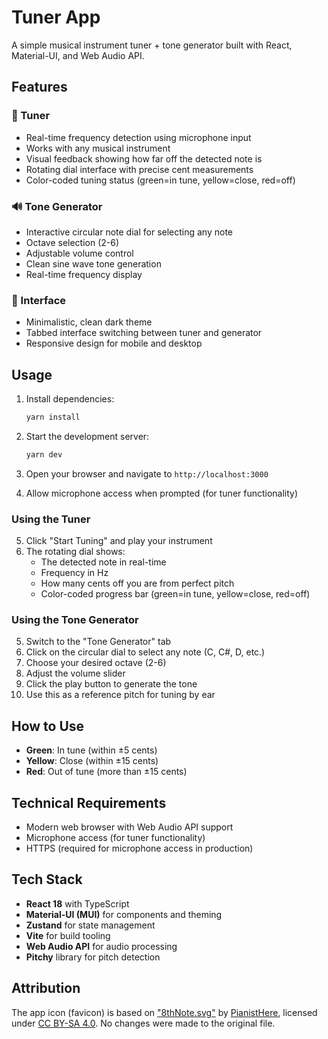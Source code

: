 # Tuner App

A simple musical instrument tuner + tone generator built with React, Material-UI, and Web Audio API.

## Features

### 🎵 Tuner
- Real-time frequency detection using microphone input
- Works with any musical instrument
- Visual feedback showing how far off the detected note is
- Rotating dial interface with precise cent measurements
- Color-coded tuning status (green=in tune, yellow=close, red=off)

### 🔊 Tone Generator  
- Interactive circular note dial for selecting any note
- Octave selection (2-6)
- Adjustable volume control
- Clean sine wave tone generation
- Real-time frequency display

### 🎨 Interface
- Minimalistic, clean dark theme
- Tabbed interface switching between tuner and generator
- Responsive design for mobile and desktop

## Usage

1. Install dependencies:
   ```bash
   yarn install
   ```

2. Start the development server:
   ```bash
   yarn dev
   ```

3. Open your browser and navigate to `http://localhost:3000`

4. Allow microphone access when prompted (for tuner functionality)

### Using the Tuner
5. Click "Start Tuning" and play your instrument
6. The rotating dial shows:
   - The detected note in real-time
   - Frequency in Hz
   - How many cents off you are from perfect pitch
   - Color-coded progress bar (green=in tune, yellow=close, red=off)

### Using the Tone Generator
5. Switch to the "Tone Generator" tab
6. Click on the circular dial to select any note (C, C#, D, etc.)
7. Choose your desired octave (2-6)
8. Adjust the volume slider
9. Click the play button to generate the tone
10. Use this as a reference pitch for tuning by ear

## How to Use

- **Green**: In tune (within ±5 cents)
- **Yellow**: Close (within ±15 cents)  
- **Red**: Out of tune (more than ±15 cents)



## Technical Requirements

- Modern web browser with Web Audio API support
- Microphone access (for tuner functionality)
- HTTPS (required for microphone access in production)

## Tech Stack

- **React 18** with TypeScript
- **Material-UI (MUI)** for components and theming
- **Zustand** for state management
- **Vite** for build tooling
- **Web Audio API** for audio processing
- **Pitchy** library for pitch detection

## Attribution

The app icon (favicon) is based on ["8thNote.svg"](https://commons.wikimedia.org/wiki/File:8thNote.svg) by [PianistHere](https://commons.wikimedia.org/wiki/User:PianistHere), licensed under [CC BY-SA 4.0](https://creativecommons.org/licenses/by-sa/4.0/). No changes were made to the original file.

 